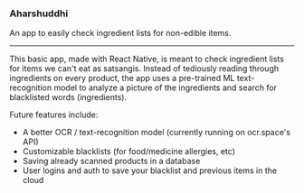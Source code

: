 ### Aharshuddhi

An app to easily check ingredient lists for non-edible items.

--------

This basic app, made with React Native, is meant to check ingredient lists for items we can't eat as satsangis. Instead of tediously reading through ingredients on every product, the app uses a pre-trained ML text-recognition model to analyze a picture of the ingredients and search for blacklisted words (ingredients).

Future features include:
- A better OCR / text-recognition model (currently running on ocr.space's API)
- Customizable blacklists (for food/medicine allergies, etc)
- Saving already scanned products in a database
- User logins and auth to save your blacklist and previous items in the cloud